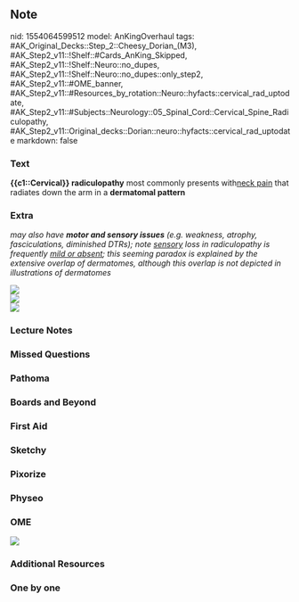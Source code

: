 ## Note
nid: 1554064599512
model: AnKingOverhaul
tags: #AK_Original_Decks::Step_2::Cheesy_Dorian_(M3), #AK_Step2_v11::!Shelf::#Cards_AnKing_Skipped, #AK_Step2_v11::!Shelf::Neuro::no_dupes, #AK_Step2_v11::!Shelf::Neuro::no_dupes::only_step2, #AK_Step2_v11::#OME_banner, #AK_Step2_v11::#Resources_by_rotation::Neuro::hyfacts::cervical_rad_uptodate, #AK_Step2_v11::#Subjects::Neurology::05_Spinal_Cord::Cervical_Spine_Radiculopathy, #AK_Step2_v11::Original_decks::Dorian::neuro::hyfacts::cervical_rad_uptodate
markdown: false

### Text
<b>{{c1::Cervical}} radiculopathy</b> most commonly presents
with<u>neck pain</u> that radiates down the arm in a <b>dermatomal
pattern</b>

### Extra
<i>may also have <b>motor and sensory issues</b> (e.g. weakness,
atrophy, fasciculations, diminished DTRs); note <u>sensory</u> loss
in radiculopathy is frequently <u>mild or absent</u>; this seeming
paradox is explained by the extensive overlap of dermatomes,
although this overlap is not depicted in illustrations of
dermatomes</i>
<div>
  <div>
    <i><img src="Causes_cervical_radiculopat.jpg"></i>
    <div><img src="paste-283046934741508.jpg"></div>
    <div><img src="paste-2408712148877313.jpg"></div>
  </div>
</div>

### Lecture Notes


### Missed Questions


### Pathoma


### Boards and Beyond


### First Aid


### Sketchy


### Pixorize


### Physeo


### OME
<div class="ome-widget">
  <a href="https://onlinemeded.org?ref=anki"><img src=
  "_OME_AnkiFlashcards_General_7.png"></a>
</div>

### Additional Resources


### One by one

